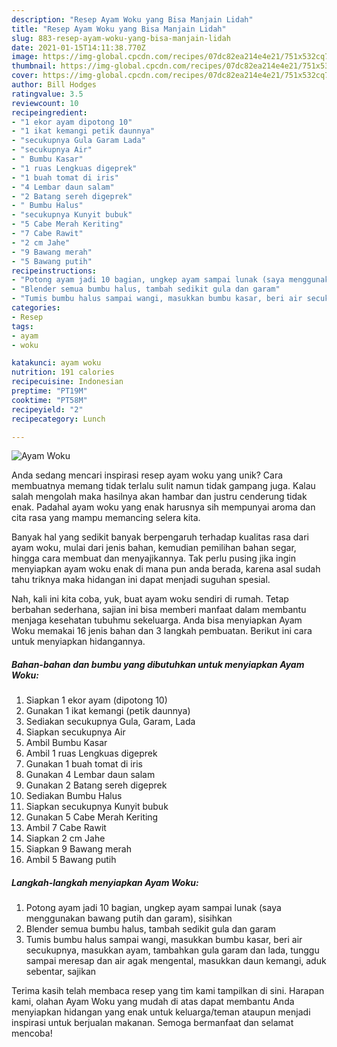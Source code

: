 ```yaml
---
description: "Resep Ayam Woku yang Bisa Manjain Lidah"
title: "Resep Ayam Woku yang Bisa Manjain Lidah"
slug: 883-resep-ayam-woku-yang-bisa-manjain-lidah
date: 2021-01-15T14:11:38.770Z
image: https://img-global.cpcdn.com/recipes/07dc82ea214e4e21/751x532cq70/ayam-woku-foto-resep-utama.jpg
thumbnail: https://img-global.cpcdn.com/recipes/07dc82ea214e4e21/751x532cq70/ayam-woku-foto-resep-utama.jpg
cover: https://img-global.cpcdn.com/recipes/07dc82ea214e4e21/751x532cq70/ayam-woku-foto-resep-utama.jpg
author: Bill Hodges
ratingvalue: 3.5
reviewcount: 10
recipeingredient:
- "1 ekor ayam dipotong 10"
- "1 ikat kemangi petik daunnya"
- "secukupnya Gula Garam Lada"
- "secukupnya Air"
- " Bumbu Kasar"
- "1 ruas Lengkuas digeprek"
- "1 buah tomat di iris"
- "4 Lembar daun salam"
- "2 Batang sereh digeprek"
- " Bumbu Halus"
- "secukupnya Kunyit bubuk"
- "5 Cabe Merah Keriting"
- "7 Cabe Rawit"
- "2 cm Jahe"
- "9 Bawang merah"
- "5 Bawang putih"
recipeinstructions:
- "Potong ayam jadi 10 bagian, ungkep ayam sampai lunak (saya menggunakan bawang putih dan garam), sisihkan"
- "Blender semua bumbu halus, tambah sedikit gula dan garam"
- "Tumis bumbu halus sampai wangi, masukkan bumbu kasar, beri air secukupnya, masukkan ayam, tambahkan gula garam dan lada, tunggu sampai meresap dan air agak mengental, masukkan daun kemangi, aduk sebentar, sajikan"
categories:
- Resep
tags:
- ayam
- woku

katakunci: ayam woku 
nutrition: 191 calories
recipecuisine: Indonesian
preptime: "PT19M"
cooktime: "PT58M"
recipeyield: "2"
recipecategory: Lunch

---
```



![Ayam Woku](https://img-global.cpcdn.com/recipes/07dc82ea214e4e21/751x532cq70/ayam-woku-foto-resep-utama.jpg)

Anda sedang mencari inspirasi resep ayam woku yang unik? Cara membuatnya memang tidak terlalu sulit namun tidak gampang juga. Kalau salah mengolah maka hasilnya akan hambar dan justru cenderung tidak enak. Padahal ayam woku yang enak harusnya sih mempunyai aroma dan cita rasa yang mampu memancing selera kita.

Banyak hal yang sedikit banyak berpengaruh terhadap kualitas rasa dari ayam woku, mulai dari jenis bahan, kemudian pemilihan bahan segar, hingga cara membuat dan menyajikannya. Tak perlu pusing jika ingin menyiapkan ayam woku enak di mana pun anda berada, karena asal sudah tahu triknya maka hidangan ini dapat menjadi suguhan spesial.




Nah, kali ini kita coba, yuk, buat ayam woku sendiri di rumah. Tetap berbahan sederhana, sajian ini bisa memberi manfaat dalam membantu menjaga kesehatan tubuhmu sekeluarga. Anda bisa menyiapkan Ayam Woku memakai 16 jenis bahan dan 3 langkah pembuatan. Berikut ini cara untuk menyiapkan hidangannya.

<!--inarticleads1-->

##### Bahan-bahan dan bumbu yang dibutuhkan untuk menyiapkan Ayam Woku:

1. Siapkan 1 ekor ayam (dipotong 10)
1. Gunakan 1 ikat kemangi (petik daunnya)
1. Sediakan secukupnya Gula, Garam, Lada
1. Siapkan secukupnya Air
1. Ambil  Bumbu Kasar
1. Ambil 1 ruas Lengkuas digeprek
1. Gunakan 1 buah tomat di iris
1. Gunakan 4 Lembar daun salam
1. Gunakan 2 Batang sereh digeprek
1. Sediakan  Bumbu Halus
1. Siapkan secukupnya Kunyit bubuk
1. Gunakan 5 Cabe Merah Keriting
1. Ambil 7 Cabe Rawit
1. Siapkan 2 cm Jahe
1. Siapkan 9 Bawang merah
1. Ambil 5 Bawang putih




<!--inarticleads2-->

##### Langkah-langkah menyiapkan Ayam Woku:

1. Potong ayam jadi 10 bagian, ungkep ayam sampai lunak (saya menggunakan bawang putih dan garam), sisihkan
1. Blender semua bumbu halus, tambah sedikit gula dan garam
1. Tumis bumbu halus sampai wangi, masukkan bumbu kasar, beri air secukupnya, masukkan ayam, tambahkan gula garam dan lada, tunggu sampai meresap dan air agak mengental, masukkan daun kemangi, aduk sebentar, sajikan




Terima kasih telah membaca resep yang tim kami tampilkan di sini. Harapan kami, olahan Ayam Woku yang mudah di atas dapat membantu Anda menyiapkan hidangan yang enak untuk keluarga/teman ataupun menjadi inspirasi untuk berjualan makanan. Semoga bermanfaat dan selamat mencoba!
